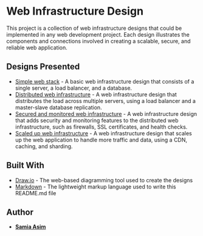 # Web Infrastructure Design

This project is a collection of web infrastructure designs that could be implemented in any web development project. Each design illustrates the components and connections involved in creating a scalable, secure, and reliable web application.

## Designs Presented

* [Simple web stack](https://viewer.diagrams.net/?tags=%7B%7D&highlight=0000ff&edit=_blank&layers=1&nav=1#G1HYVJ-PBjyC7to5bYe76617mewqgKQmhJ) - A basic web infrastructure design that consists of a single server, a load balancer, and a database.
* [Distributed web infrastructure](https://viewer.diagrams.net/?tags=%7B%7D&highlight=0000ff&edit=_blank&layers=1&nav=1#G1Pzzqk4sLhenOU8FjjR_53Qmfoq6VIiPA) - A web infrastructure design that distributes the load across multiple servers, using a load balancer and a master-slave database replication.
* [Secured and monitored web infrastructure](https://viewer.diagrams.net/?tags=%7B%7D&highlight=0000ff&edit=_blank&layers=1&nav=1#G1koHG2YckIIWM2iJlu5GM4UQu9el6ZeDA) - A web infrastructure design that adds security and monitoring features to the distributed web infrastructure, such as firewalls, SSL certificates, and health checks.
* [Scaled up web infrastructure](https://viewer.diagrams.net/?tags=%7B%7D&highlight=0000ff&edit=_blank&layers=1&nav=1#G1DB-D5sCs2FAV3GRPAgS5lQ_F0NP-xjry) - A web infrastructure design that scales up the web application to handle more traffic and data, using a CDN, caching, and sharding.

## Built With

* [Draw.io](https://app.diagrams.net/) - The web-based diagramming tool used to create the designs
* [Markdown](https://www.markdownguide.org/) - The lightweight markup language used to write this README.md file

## Author

* [**Samia Asim**](https://github.com/Samia8Asim)

